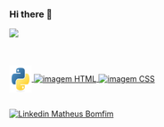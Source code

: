 ### Hi there 👋
 <!--
**bomfim1209/bomfim1209** is a ✨ _special_ ✨ repository because its `README.md` (this file) appears on your GitHub profile.

Here are some ideas to get you started:

- 🔭 I’m currently working on ...
- 🌱 I’m currently learning ...
- 👯 I’m looking to collaborate on ...
- 🤔 I’m looking for help with ...
- 💬 Ask me about ...
- 📫 How to reach me: ...
- 😄 Pronouns: ...
- ⚡ Fun fact: ...
-->


<div>
  <a href="https://github.com/bomfim1209"> 
  <!-- <img height="180em" src="https://github-readme-stats.vercel.app/api?username=bomfim1209&show_icons=true&theme=tokyonight&include_all_commits=true&count_private=true"/>
  -->
   <img height="180em" src="https://github-readme-stats.vercel.app/api/top-langs/?username=bomfim1209&layout=compact&langs_count=16&theme=tokyonight"/>
</div>

##

<div style="display: inline_block">
<br>
<img align="center" height="50" width="40" src="https://raw.githubusercontent.com/devicons/devicon/master/icons/python/python-original.svg" alt="imagem python">
 
<img align="center" height="50" width="40" src="https://camo.githubusercontent.com/da7acacadecf91d6dc02efcd2be086bb6d78ddff19a1b7a0ab2755a6fda8b1e9/68747470733a2f2f63646e2e6a7364656c6976722e6e65742f67682f64657669636f6e732f64657669636f6e2f69636f6e732f68746d6c352f68746d6c352d6f726967696e616c2e737667" alt="imagem HTML">

<img align="center" height="50" width="40" src="https://camo.githubusercontent.com/2e496d4bfc6f753ddca87b521ce95c88219f77800212ffa6d4401ad368c82170/68747470733a2f2f63646e2e6a7364656c6976722e6e65742f67682f64657669636f6e732f64657669636f6e2f69636f6e732f637373332f637373332d6f726967696e616c2e737667" alt="imagem CSS">
 
##

<div>
 <a href="https://www.linkedin.com/in/matheus-bomfim-ferreira-fonseca" target="_blank"><img src="https://img.shields.io/badge/LinkedIn-0077B5?style=for-the-badge&logo=linkedin&logoColor=white" alt="Linkedin Matheus Bomfim">
</a>
</div>
